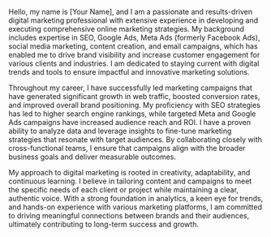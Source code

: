 
Hello, my name is [Your Name], and I am a passionate and results-driven digital marketing professional with extensive experience in developing and executing comprehensive online marketing strategies. My background includes expertise in SEO, Google Ads, Meta Ads (formerly Facebook Ads), social media marketing, content creation, and email campaigns, which has enabled me to drive brand visibility and increase customer engagement for various clients and industries. I am dedicated to staying current with digital trends and tools to ensure impactful and innovative marketing solutions.

Throughout my career, I have successfully led marketing campaigns that have generated significant growth in web traffic, boosted conversion rates, and improved overall brand positioning. My proficiency with SEO strategies has led to higher search engine rankings, while targeted Meta and Google Ads campaigns have increased audience reach and ROI. I have a proven ability to analyze data and leverage insights to fine-tune marketing strategies that resonate with target audiences. By collaborating closely with cross-functional teams, I ensure that campaigns align with the broader business goals and deliver measurable outcomes.

My approach to digital marketing is rooted in creativity, adaptability, and continuous learning. I believe in tailoring content and campaigns to meet the specific needs of each client or project while maintaining a clear, authentic voice. With a strong foundation in analytics, a keen eye for trends, and hands-on experience with various marketing platforms, I am committed to driving meaningful connections between brands and their audiences, ultimately contributing to long-term success and growth.
